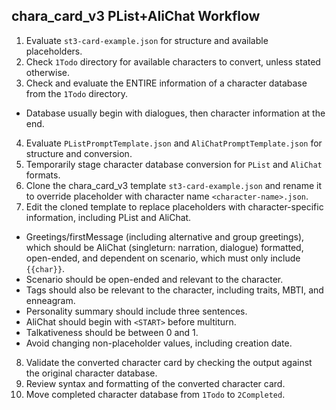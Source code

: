 ## chara_card_v3 PList+AliChat Workflow
1. Evaluate `st3-card-example.json` for structure and available placeholders.
2. Check `1Todo` directory for available characters to convert, unless stated otherwise.
3. Check and evaluate the ENTIRE information of a character database from the `1Todo` directory.
- Database usually begin with dialogues, then character information at the end.
4. Evaluate `PListPromptTemplate.json` and `AliChatPromptTemplate.json` for structure and conversion.
5. Temporarily stage character database conversion for `PList` and `AliChat` formats.
6. Clone the chara_card_v3 template `st3-card-example.json` and rename it to override placeholder with character name `<character-name>.json`.
7. Edit the cloned template to replace placeholders with character-specific information, including PList and AliChat.
- Greetings/firstMessage (including alternative and group greetings), which should be AliChat (singleturn: narration, dialogue) formatted, open-ended, and dependent on scenario, which must only include `{{char}}`.
- Scenario should be open-ended and relevant to the character.
- Tags should also be relevant to the character, including traits, MBTI, and enneagram.
- Personality summary should include three sentences.
- AliChat should begin with `<START>` before multiturn.
- Talkativeness should be between 0 and 1.
- Avoid changing non-placeholder values, including creation date.
8. Validate the converted character card by checking the output against the original character database.
9. Review syntax and formatting of the converted character card.
10. Move completed character database from `1Todo` to `2Completed`.
